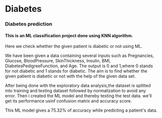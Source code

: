 # Diabetes
### Diabetes prediction

####  This is an ML classification project done using KNN algorithm.

Here we check whether the given patient is diabetic or not using ML.

We have been given a data containing several inputs such as Pregnancies,	Glucose,	BloodPressure, SkinThickness,	Insulin,	BMI,	DiabetesPedigreeFunction,	and Age.
The output is 0 and 1,where 0 stands for  not diabetic and 1 stands for diabetic.
The aim is to find whether the given patient is diabetic or not with the help of the given data set.

After being done with the exploratory data analysis,the dataset is splitted into training and testing dataset followed by normalization to avoid any error.
Then i created the ML model and thereby testing the test data. we'll get its performance usinf confusion matrix and accuracy score.

This ML model gives a 75.32% of accuracy while predicting a patient's data.
